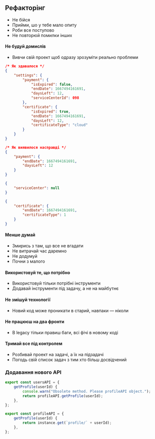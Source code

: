 ## Рефакторінг

-   Не бійся
-   Прийми, шо у тебе мало опиту
-   Роби все поступово
-   Не повторюй помилки інших

#### Не будуй домислів

-   Вивчи свій проект щоб одразу зрозуміти реально проблеми

```json
/* Як здавалося */
{
    "settings": {
        "payment": {
            "isExpired": false,
            "endDate": 1667494161691,
            "daysLeft": 12,
            "serviceCenterId": 098
        },
        "certificate": {
            "isExpired": true,
            "endDate": 1667494161691,
            "daysLeft": 12,
            "certificateType": "cloud"
        }
    }
}
```

```json
/* Як виявилося насправді */
{
    "payment": {
        "endDate": 1667494161691,
        "daysLeft": 12
    }
}

{
    "serviceCenter": null
}

{
    "certificate": {
        "endDate": 1667494161691,
        "certificateType": 1
    }
}
```

#### Менше думай

-   Змирись з там, що все не вгадати
-   Не витрачай час даремно
-   Не додумуй
-   Почни з малого

#### Використовуй те, що потрібно

-   Використовуй тільки потрібні інструменти
-   Додавай інструменти під задачу, а не на майбутнє

#### Не змішуй технології

-   Новий код може проникати в старий, навпаки — ніколи

#### Не працюєш на два фронти

-   В legacy тільки правиш баги, всі фічі в новому коді

#### Тримай все під контролем

-   Розбивай проект на задачі, а їх на підзадачі
-   Погодь свій список задач з тим хто більш досвідчений

### Додавання нового API

```jsx
export const usersAPI = {
    getProfile(userId) {
        console.warn("Obsolete method. Please profileAPI object.");
        return profileAPI.getProfile(userId);
    },
};

export const profileAPI = {
    getProfile(userId) {
        return instance.get(`profile/` + userId);
    },
};
```
